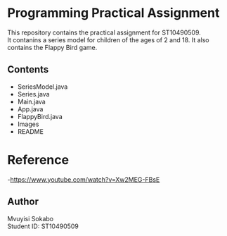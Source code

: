# Programming Practical Assignment

This repository contains the practical assignment for ST10490509.  
It contanins a series model for children of the ages of 2 and 18.
It also contains the Flappy Bird game.

## Contents
- SeriesModel.java
- Series.java
- Main.java
- App.java
- FlappyBird.java
- Images
- README
# Reference
-https://www.youtube.com/watch?v=Xw2MEG-FBsE

## Author
Mvuyisi Sokabo  
Student ID: ST10490509

